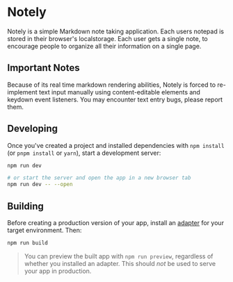 # Notely

Notely is a simple Markdown note taking application. Each users notepad is stored in their browser's localstorage.
Each user gets a single note, to encourage people to organize all their information on a single page.

## Important Notes

Because of its real time markdown rendering abilities, Notely is forced to re-implement text input manually using content-editable elements and keydown event listeners. You may encounter text entry bugs, please report them.

## Developing

Once you've created a project and installed dependencies with `npm install` (or `pnpm install` or `yarn`), start a development server:

```bash
npm run dev

# or start the server and open the app in a new browser tab
npm run dev -- --open
```

## Building

Before creating a production version of your app, install an [adapter](https://kit.svelte.dev/docs#adapters) for your target environment. Then:

```bash
npm run build
```

> You can preview the built app with `npm run preview`, regardless of whether you installed an adapter. This should _not_ be used to serve your app in production.
